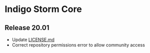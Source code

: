 # Indigo Storm Core
## Release 20.01

* Update [LICENSE.md](LICENSE.md)
* Correct repository permissions error to allow community access